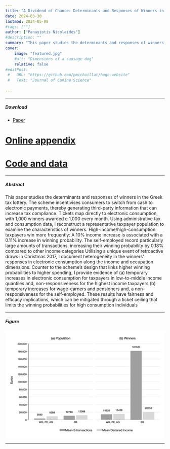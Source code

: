 ```yaml
---
title: "A Dividend of Chance: Determinants and Responses of Winners in the Greek Tax Lottery" 
date: 2024-03-30
lastmod: 2024-05-08
#tags: [""]
author: ["Panayiotis Nicolaides"]
#description: "" 
summary: "This paper studies the determinants and responses of winners in the Greek tax lottery. The scheme incentivises consumers to switch from cash to electronic payments, thereby generating third-party information that can increase tax compliance. Tickets map directly to electronic consumption, with 1,000 winners awarded e 1,000 every month. Using administrative tax and consumption data, I reconstruct a representative taxpayer population to examine the characteristics of winners. High-income/high-consumption taxpayers win more frequently: A 10% income increase is associated with a 0.11% increase in winning probability. The self-employed record particularly large amounts of transactions, increasing their winning probability by 0.18% compared to other income categories Utilising a unique event of retroactive draws in Christmas 2017, I document heterogeneity in the winners’ responses in electronic consumption along the income and occupation dimensions. Counter to the scheme’s design that links higher winning probabilities to higher spending, I provide evidence of (a) temporary increases in electronic consumption for taxpayers in low-to-middle income quantiles and, non-responsiveness for the highest income taxpayers (b) temporary increases for wage-earners and pensioners and, a non-responsiveness for the self-employed. These results have fairness and efficacy implications, which can be mitigated through a ticket ceiling that limits the winning probabilities for high consumption individuals" 
cover:
    image: "featured.jpg"
    #alt: "Dimensions of a sausage dog"
    relative: false
#editPost:
 #   URL: "https://github.com/pmichaillat/hugo-website"
 #   Text: "Journal of Canine Science"

---
```


---

##### Download

+ [Paper](dividend.pdf)
# [Online appendix](appendix2.pdf)
# [Code and data](https://github.com/pmichaillat/wunk)

---

##### Abstract

This paper studies the determinants and responses of winners in the Greek tax lottery. The scheme incentivises consumers to switch from cash to electronic payments, thereby generating third-party information that can increase tax compliance. Tickets map directly to electronic consumption, with 1,000 winners awarded e 1,000 every month. Using administrative tax and consumption data, I reconstruct a representative taxpayer population to examine the characteristics of winners. High-income/high-consumption taxpayers win more frequently: A 10% income increase is associated with a 0.11% increase in winning probability. The self-employed record particularly large amounts of transactions, increasing their winning probability by 0.18% compared to other income categories Utilising a unique event of retroactive draws in Christmas 2017, I document heterogeneity in the winners’ responses in electronic consumption along the income and occupation dimensions. Counter to the scheme’s design that links higher winning probabilities to higher spending, I provide evidence of (a) temporary increases in electronic consumption for taxpayers in low-to-middle income quantiles and, non-responsiveness for the highest income taxpayers (b) temporary increases for wage-earners and pensioners and, a non-responsiveness for the self-employed. These results have fairness and efficacy implications, which can be mitigated through a ticket ceiling that limits the winning probabilities for high consumption individuals

---

##### Figure

![](featured.jpg)

---
